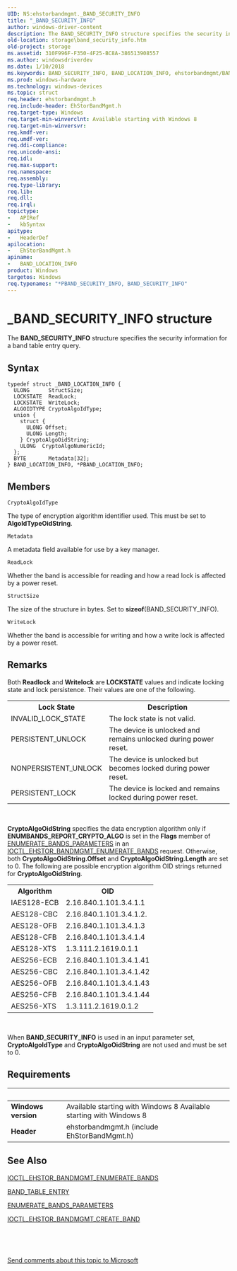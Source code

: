 ```yaml
---
UID: NS:ehstorbandmgmt._BAND_SECURITY_INFO
title: "_BAND_SECURITY_INFO"
author: windows-driver-content
description: The BAND_SECURITY_INFO structure specifies the security information for a band table entry query.
old-location: storage\band_security_info.htm
old-project: storage
ms.assetid: 310F996F-F350-4F25-BC8A-386513908557
ms.author: windowsdriverdev
ms.date: 1/10/2018
ms.keywords: BAND_SECURITY_INFO, BAND_LOCATION_INFO, ehstorbandmgmt/BAND_SECURITY_INFO, ehstorbandmgmt/PBAND_LOCATION_INFO, PBAND_LOCATION_INFO structure pointer [Storage Devices], PBAND_LOCATION_INFO, *PBAND_SECURITY_INFO, BAND_LOCATION_INFO structure [Storage Devices], _BAND_SECURITY_INFO, BAND_SECURITY_INFO structure [Storage Devices], storage.band_security_info
ms.prod: windows-hardware
ms.technology: windows-devices
ms.topic: struct
req.header: ehstorbandmgmt.h
req.include-header: EhStorBandMgmt.h
req.target-type: Windows
req.target-min-winverclnt: Available starting with Windows 8
req.target-min-winversvr: 
req.kmdf-ver: 
req.umdf-ver: 
req.ddi-compliance: 
req.unicode-ansi: 
req.idl: 
req.max-support: 
req.namespace: 
req.assembly: 
req.type-library: 
req.lib: 
req.dll: 
req.irql: 
topictype:
-	APIRef
-	kbSyntax
apitype:
-	HeaderDef
apilocation:
-	EhStorBandMgmt.h
apiname:
-	BAND_LOCATION_INFO
product: Windows
targetos: Windows
req.typenames: "*PBAND_SECURITY_INFO, BAND_SECURITY_INFO"
---
```


# _BAND_SECURITY_INFO structure
The <b>BAND_SECURITY_INFO</b> structure specifies the security information for a band table entry query.

## Syntax
````
typedef struct _BAND_LOCATION_INFO {
  ULONG      StructSize;
  LOCKSTATE  ReadLock;
  LOCKSTATE  WriteLock;
  ALGOIDTYPE CryptoAlgoIdType;
  union {
    struct {
      ULONG Offset;
      ULONG Length;
    } CryptoAlgoOidString;
    ULONG  CryptoAlgoNumericId;
  };
  BYTE       Metadata[32];
} BAND_LOCATION_INFO, *PBAND_LOCATION_INFO;
````

## Members


`CryptoAlgoIdType`

The type of encryption algorithm identifier used. This must be set to <b>AlgoIdTypeOidString</b>.

`Metadata`

A metadata field available for use by a key manager.

`ReadLock`

Whether the band is accessible for reading and how a read lock is affected by a power reset.

`StructSize`

The size of the structure in bytes. Set to <b>sizeof</b>(BAND_SECURITY_INFO).

`WriteLock`

Whether the band is accessible for writing and how a write lock is affected by a power reset.

## Remarks
Both <b>Readlock</b> and <b>Writelock</b> are <b>LOCKSTATE</b> values and indicate locking state and lock persistence. Their values are one of the following.

<table>
<tr>
<th>Lock State</th>
<th>Description</th>
</tr>
<tr>
<td>INVALID_LOCK_STATE</td>
<td>The lock state is not valid.</td>
</tr>
<tr>
<td>PERSISTENT_UNLOCK</td>
<td>The device is unlocked and remains unlocked during power reset.</td>
</tr>
<tr>
<td>NONPERSISTENT_UNLOCK</td>
<td>The device is unlocked but becomes locked during power reset.</td>
</tr>
<tr>
<td>PERSISTENT_LOCK</td>
<td>The device is locked and remains locked during power reset.</td>
</tr>
</table>
 

<b>CryptoAlgoOidString</b>  specifies the data encryption algorithm only if <b>ENUMBANDS_REPORT_CRYPTO_ALGO</b> is set in the <b>Flags</b> member of <a href="..\ehstorbandmgmt\ns-ehstorbandmgmt-_enumerate_bands_parameters.md">ENUMERATE_BANDS_PARAMETERS</a> in an <a href="..\ehstorbandmgmt\ni-ehstorbandmgmt-ioctl_ehstor_bandmgmt_enumerate_bands.md">IOCTL_EHSTOR_BANDMGMT_ENUMERATE_BANDS</a> request. Otherwise, both <b>CryptoAlgoOidString.Offset</b> and <b>CryptoAlgoOidString.Length</b> are set to 0. The following are possible encryption algorithm OID strings returned for <b>CryptoAlgoOidString</b>.

<table>
<tr>
<th>Algorithm</th>
<th>OID</th>
</tr>
<tr>
<td>IAES128-ECB</td>
<td>2.16.840.1.101.3.4.1.1</td>
</tr>
<tr>
<td>AES128-CBC</td>
<td>2.16.840.1.101.3.4.1.2.</td>
</tr>
<tr>
<td>AES128-OFB</td>
<td>2.16.840.1.101.3.4.1.3</td>
</tr>
<tr>
<td>AES128-CFB</td>
<td>2.16.840.1.101.3.4.1.4</td>
</tr>
<tr>
<td>AES128-XTS</td>
<td>1.3.111.2.1619.0.1.1</td>
</tr>
<tr>
<td>AES256-ECB</td>
<td>2.16.840.1.101.3.4.1.41</td>
</tr>
<tr>
<td>AES256-CBC</td>
<td>2.16.840.1.101.3.4.1.42</td>
</tr>
<tr>
<td>AES256-OFB</td>
<td>2.16.840.1.101.3.4.1.43</td>
</tr>
<tr>
<td>AES256-CFB</td>
<td>2.16.840.1.101.3.4.1.44</td>
</tr>
<tr>
<td>AES256-XTS</td>
<td>1.3.111.2.1619.0.1.2</td>
</tr>
</table>
 

When <b>BAND_SECURITY_INFO</b> is used in an input parameter set, <b>CryptoAlgoIdType</b> and <b>CryptoAlgoOidString</b> are not used and must be set to 0.

## Requirements
| &nbsp; | &nbsp; |
| ---- |:---- |
| **Windows version** | Available starting with Windows 8 Available starting with Windows 8 |
| **Header** | ehstorbandmgmt.h (include EhStorBandMgmt.h) |

## See Also

<a href="..\ehstorbandmgmt\ni-ehstorbandmgmt-ioctl_ehstor_bandmgmt_enumerate_bands.md">IOCTL_EHSTOR_BANDMGMT_ENUMERATE_BANDS</a>



<a href="..\ehstorbandmgmt\ns-ehstorbandmgmt-_band_table_entry.md">BAND_TABLE_ENTRY</a>



<a href="..\ehstorbandmgmt\ns-ehstorbandmgmt-_enumerate_bands_parameters.md">ENUMERATE_BANDS_PARAMETERS</a>



<a href="..\ehstorbandmgmt\ni-ehstorbandmgmt-ioctl_ehstor_bandmgmt_create_band.md">IOCTL_EHSTOR_BANDMGMT_CREATE_BAND</a>



 

 

<a href="mailto:wsddocfb@microsoft.com?subject=Documentation%20feedback [storage\storage]:%20BAND_SECURITY_INFO structure%20 RELEASE:%20(1/10/2018)&amp;body=%0A%0APRIVACY STATEMENT%0A%0AWe use your feedback to improve the documentation. We don't use your email address for any other purpose, and we'll remove your email address from our system after the issue that you're reporting is fixed. While we're working to fix this issue, we might send you an email message to ask for more info. Later, we might also send you an email message to let you know that we've addressed your feedback.%0A%0AFor more info about Microsoft's privacy policy, see http://privacy.microsoft.com/en-us/default.aspx." title="Send comments about this topic to Microsoft">Send comments about this topic to Microsoft</a>
